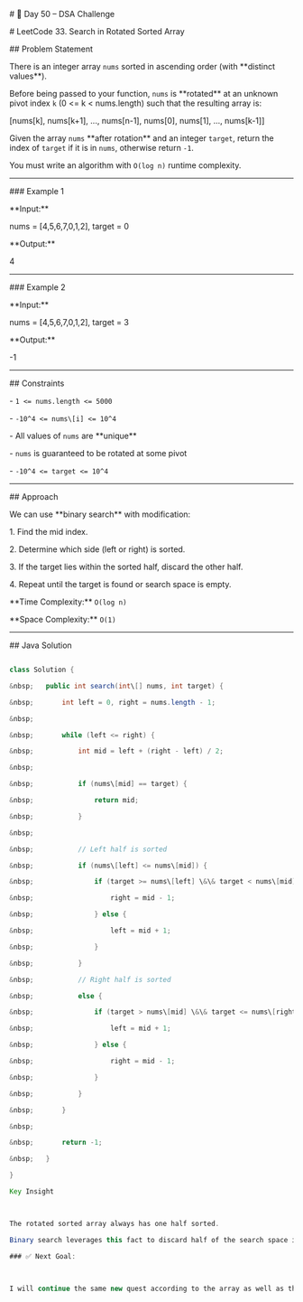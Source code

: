 \# 🚀 Day 50 – DSA Challenge



\# LeetCode 33. Search in Rotated Sorted Array



\## Problem Statement

There is an integer array `nums` sorted in ascending order (with \*\*distinct values\*\*).



Before being passed to your function, `nums` is \*\*rotated\*\* at an unknown pivot index `k` (0 <= k < nums.length) such that the resulting array is:

\[nums\[k], nums\[k+1], ..., nums\[n-1], nums\[0], nums\[1], ..., nums\[k-1]]





Given the array `nums` \*\*after rotation\*\* and an integer `target`, return the index of `target` if it is in `nums`, otherwise return `-1`.



You must write an algorithm with `O(log n)` runtime complexity.



---



\### Example 1

\*\*Input:\*\*

nums = \[4,5,6,7,0,1,2], target = 0



\*\*Output:\*\*

4





---



\### Example 2

\*\*Input:\*\*

nums = \[4,5,6,7,0,1,2], target = 3



\*\*Output:\*\*

-1





---



\## Constraints

\- `1 <= nums.length <= 5000`

\- `-10^4 <= nums\[i] <= 10^4`

\- All values of `nums` are \*\*unique\*\*

\- `nums` is guaranteed to be rotated at some pivot

\- `-10^4 <= target <= 10^4`



---



\## Approach

We can use \*\*binary search\*\* with modification:

1\. Find the mid index.

2\. Determine which side (left or right) is sorted.

3\. If the target lies within the sorted half, discard the other half.

4\. Repeat until the target is found or search space is empty.



\*\*Time Complexity:\*\* `O(log n)`  

\*\*Space Complexity:\*\* `O(1)`



---



\## Java Solution

```java

class Solution {

&nbsp;   public int search(int\[] nums, int target) {

&nbsp;       int left = 0, right = nums.length - 1;

&nbsp;       

&nbsp;       while (left <= right) {

&nbsp;           int mid = left + (right - left) / 2;

&nbsp;           

&nbsp;           if (nums\[mid] == target) {

&nbsp;               return mid;

&nbsp;           }

&nbsp;           

&nbsp;           // Left half is sorted

&nbsp;           if (nums\[left] <= nums\[mid]) {

&nbsp;               if (target >= nums\[left] \&\& target < nums\[mid]) {

&nbsp;                   right = mid - 1;

&nbsp;               } else {

&nbsp;                   left = mid + 1;

&nbsp;               }

&nbsp;           }

&nbsp;           // Right half is sorted

&nbsp;           else {

&nbsp;               if (target > nums\[mid] \&\& target <= nums\[right]) {

&nbsp;                   left = mid + 1;

&nbsp;               } else {

&nbsp;                   right = mid - 1;

&nbsp;               }

&nbsp;           }

&nbsp;       }

&nbsp;       

&nbsp;       return -1;

&nbsp;   }

}

Key Insight



The rotated sorted array always has one half sorted.

Binary search leverages this fact to discard half of the search space in every iteration.

### ✅ Next Goal:



I will continue the same new quest according to the array as well as the string and Linked list

